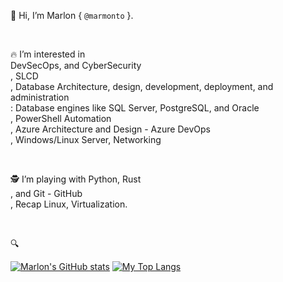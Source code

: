 
👋 Hi, I’m Marlon { ```@marmonto``` }. 

<br />

🔥 I’m interested in <br />
    DevSecOps, and CyberSecurity <br />
  , SLCD <br />
  , Database Architecture, design, development, deployment, and administration <br />
    : Database engines like SQL Server, PostgreSQL, and Oracle <br />
  , PowerShell Automation <br />
  , Azure Architecture and Design - Azure DevOps <br />
  , Windows/Linux Server, Networking

<br />

🕵️ I’m playing with Python, Rust <br />
    , and Git - GitHub  <br />
    , Recap Linux, Virtualization. <br />

<br />

🔍 

[![Marlon's GitHub stats](https://github-readme-stats.vercel.app/api?username=marmonto)](https://github.com/anuraghazra/github-readme-stats)
[![My Top Langs](https://github-readme-stats.vercel.app/api/top-langs/?username=marmonto)](https://github.com/anuraghazra/github-readme-stats)

